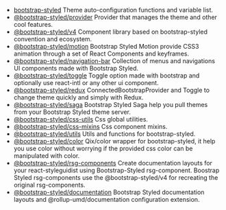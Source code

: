 * [bootstrap-styled](https://github.com/bootstrap-styled/bootstrap-styled) Theme auto-configuration functions and variable list.
* [@bootstrap-styled/provider](https://github.com/bootstrap-styled/provider) Provider that manages the theme and other cool features.
* [@bootstrap-styled/v4](https://github.com/bootstrap-styled/v4) Component library based on bootstrap-styled convention and ecosystem.
* [@bootstrap-styled/motion](https://github.com/bootstrap-styled/motion) Bootstrap Styled Motion provide CSS3 animation through a set of React Components and keyframes.
* [@bootstrap-styled/navigation-bar](https://github.com/bootstrap-styled/navigation-bar) Collection of menus and navigations UI components made with Bootstrap Styled.
* [@bootstrap-styled/toggle](https://github.com/bootstrap-styled/toggle) Toggle option made with bootstrap and optionally use react-intl or any other ui component.
* [@bootstrap-styled/redux](https://github.com/bootstrap-styled/redux) ConnectedBootstrapProvider and Toggle to change theme quickly and simply with Redux.
* [@bootstrap-styled/saga](https://github.com/bootstrap-styled/saga) Bootstrap Styled Saga help you pull themes from your Bootstrap Styled theme server.
* [@bootstrap-styled/css-utils](https://github.com/bootstrap-styled/css-utils) Css global utilities.
* [@bootstrap-styled/css-mixins](https://github.com/bootstrap-styled/css-mixins) Css component mixins.
* [@bootstrap-styled/utils](https://github.com/bootstrap-styled/utils) Utils and functions for bootstrap-styled.
* [@bootstrap-styled/color](https://github.com/bootstrap-styled/color) Qix/color wrapper for bootstrap-styled, it help you use color without worrying if the provided css color can be manipulated with color.
* [@bootstrap-styled/rsg-components](https://github.com/bootstrap-styled/rsg-components) Create documentation layouts for your react-styleguidist using Bootstrap-Styled rsg-component. Boostrap Styled rsg-components use the @bootstrap-styled/v4 for recreating the original rsg-components.
* [@bootstrap-styled/documentation](https://github.com/bootstrap-styled/documentation) Bootstrap Styled documentation layouts and @rollup-umd/documentation configuration extension.
